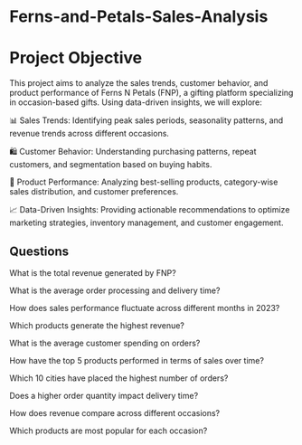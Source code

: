 # Ferns-and-Petals-Sales-Analysis
# Project Objective

This project aims to analyze the sales trends, customer behavior, and product performance of Ferns N Petals (FNP), a gifting platform specializing in occasion-based gifts. Using data-driven insights, we will explore:

📊 Sales Trends: Identifying peak sales periods, seasonality patterns, and revenue trends across different occasions.

🛍 Customer Behavior: Understanding purchasing patterns, repeat customers, and segmentation based on buying habits.

🎁 Product Performance: Analyzing best-selling products, category-wise sales distribution, and customer preferences.

📈 Data-Driven Insights: Providing actionable recommendations to optimize marketing strategies, inventory management, and customer engagement.

## Questions

What is the total revenue generated by FNP?

What is the average order processing and delivery time?

How does sales performance fluctuate across different months in 2023?

Which products generate the highest revenue?

What is the average customer spending on orders?

How have the top 5 products performed in terms of sales over time?

Which 10 cities have placed the highest number of orders?

Does a higher order quantity impact delivery time?

How does revenue compare across different occasions?

Which products are most popular for each occasion?
